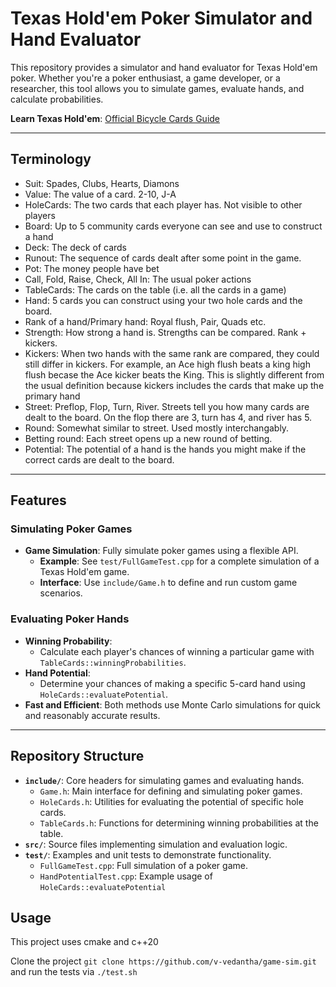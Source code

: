 # Texas Hold'em Poker Simulator and Hand Evaluator

This repository provides a simulator and hand evaluator for Texas Hold'em poker. Whether you're a poker enthusiast, a game developer, or a researcher, this tool allows you to simulate games, evaluate hands, and calculate probabilities.

**Learn Texas Hold'em**: [Official Bicycle Cards Guide](https://bicyclecards.com/how-to-play/texas-holdem-poker)

---
## Terminology
- Suit: Spades, Clubs, Hearts, Diamons
- Value: The value of a card. 2-10, J-A
- HoleCards: The two cards that each player has. Not visible to other players
- Board: Up to 5 community cards everyone can see and use to construct a hand
- Deck: The deck of cards
- Runout: The sequence of cards dealt after some point in the game. 
- Pot: The money people have bet
- Call, Fold, Raise, Check, All In: The usual poker actions
- TableCards: The cards on the table (i.e. all the cards in a game)
- Hand: 5 cards you can construct using your two hole cards and the board.
- Rank of a hand/Primary hand: Royal flush, Pair, Quads etc.
- Strength: How strong a hand is. Strengths can be compared. Rank + kickers. 
- Kickers: When two hands with the same rank are compared, they could still differ in kickers. For example, an Ace high flush beats a king high flush becase the Ace kicker beats the King. This is slightly different from the usual definition because kickers includes the cards that make up the primary hand
- Street: Preflop, Flop, Turn, River. Streets tell you how many cards are dealt to the board. On the flop there are 3, turn has 4, and river has 5. 
- Round: Somewhat similar to street. Used mostly interchangably.
- Betting round: Each street opens up a new round of betting.
- Potential: The potential of a hand is the hands you might make if the correct cards are dealt to the board. 
---

## Features

### Simulating Poker Games
- **Game Simulation**: Fully simulate poker games using a flexible API.
  - **Example**: See `test/FullGameTest.cpp` for a complete simulation of a Texas Hold'em game.
  - **Interface**: Use `include/Game.h` to define and run custom game scenarios.

### Evaluating Poker Hands
- **Winning Probability**:
  - Calculate each player's chances of winning a particular game with `TableCards::winningProbabilities`.
- **Hand Potential**:
  - Determine your chances of making a specific 5-card hand using `HoleCards::evaluatePotential`.
- **Fast and Efficient**: Both methods use Monte Carlo simulations for quick and reasonably accurate results.

---

## Repository Structure

- **`include/`**: Core headers for simulating games and evaluating hands.
  - `Game.h`: Main interface for defining and simulating poker games.
  - `HoleCards.h`: Utilities for evaluating the potential of specific hole cards.
  - `TableCards.h`: Functions for determining winning probabilities at the table.
- **`src/`**: Source files implementing simulation and evaluation logic.
- **`test/`**: Examples and unit tests to demonstrate functionality.
  - `FullGameTest.cpp`: Full simulation of a poker game.
  - `HandPotentialTest.cpp`: Example usage of `HoleCards::evaluatePotential`


##  Usage

This project uses cmake and c++20

Clone the project ```git clone https://github.com/v-vedantha/game-sim.git``` and run the tests via ```./test.sh```
